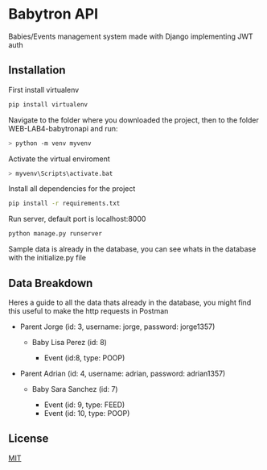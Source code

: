 # Babytron API

Babies/Events management system made with Django implementing JWT auth

## Installation
First install virtualenv
```bash
pip install virtualenv
```

Navigate to the folder where you downloaded the project, then to the folder WEB-LAB4-babytronapi and run:
```bash
> python -m venv myvenv
```
Activate the virtual enviroment
```bash
> myvenv\Scripts\activate.bat
```

Install all dependencies for the project

```bash
pip install -r requirements.txt
```

Run server, default port is localhost:8000
```bash
python manage.py runserver
```

Sample data is already in the database, you can see whats in the database with the initialize.py file

## Data Breakdown

Heres a guide to all the data thats already in the database, you might find this useful to make the http requests in Postman

*  Parent Jorge (id: 3, username: jorge, password: jorge1357)
   * Baby Lisa Perez (id: 8)
   
        * Event (id:8, type: POOP)
          
 
*  Parent Adrian (id: 4,  username: adrian, password: adrian1357)
   * Baby Sara Sanchez (id: 7)
   
        * Event (id: 9, type: FEED)
        * Event (id: 10, type: POOP)
          
      

## License
[MIT](https://choosealicense.com/licenses/mit/)
